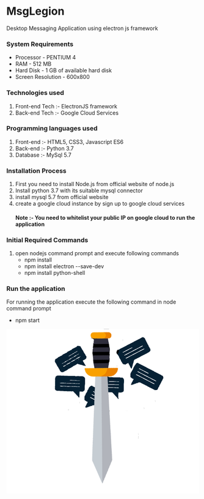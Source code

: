 # MsgLegion
Desktop Messaging Application using electron js framework

### System Requirements
* Processor  - PENTIUM 4
* RAM        - 512 MB
* Hard Disk  - 1 GB of available hard disk 
* Screen Resolution - 600x800

### Technologies used
1. Front-end Tech :- ElectronJS framework
2. Back-end Tech :- Google Cloud Services

### Programming languages used
1. Front-end :- HTML5, CSS3, Javascript ES6
2. Back-end :- Python 3.7
3. Database :- MySql 5.7

### Installation Process
1. First you need to install Node.js from official website of node.js
2. Install python 3.7 with its suitable mysql connector
3. install mysql 5.7 from official website
4. create a google cloud instance by sign up to google cloud services
   #### Note :- You need to whitelist your public IP on google cloud to run the application  

### Initial Required Commands
1. open nodejs command prompt and execute following commands 
    * npm install 
    * npm install electron --save-dev
    * npm install python-shell
    
### Run the application
For running the application execute the following command in node command prompt
* npm start
 


![MsgLegionLogo](./assets/images/msglogo.png)
